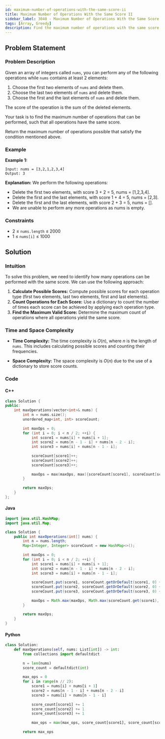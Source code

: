 ```yaml
---
id: maximum-number-of-operations-with-the-same-score-ii
title: Maximum Number of Operations With the Same Score II
sidebar_label: 3040 - Maximum Number of Operations With the Same Score II
tags: [Array, Greedy]
description: Find the maximum number of operations with the same score on an array of integers using specific deletion operations.
---
```


## Problem Statement

### Problem Description

Given an array of integers called `nums`, you can perform any of the following operations while `nums` contains at least 2 elements:

1. Choose the first two elements of `nums` and delete them.
2. Choose the last two elements of `nums` and delete them.
3. Choose the first and the last elements of `nums` and delete them.

The score of the operation is the sum of the deleted elements.

Your task is to find the maximum number of operations that can be performed, such that all operations have the same score.

Return the maximum number of operations possible that satisfy the condition mentioned above.

### Example

**Example 1:**
```
Input: nums = [3,2,1,2,3,4]
Output: 3
```
**Explanation:** We perform the following operations:

- Delete the first two elements, with score 3 + 2 = 5, nums = [1,2,3,4].
- Delete the first and the last elements, with score 1 + 4 = 5, nums = [2,3].
- Delete the first and the last elements, with score 2 + 3 = 5, nums = [].
- We are unable to perform any more operations as nums is empty.


### Constraints

- 2 ≤ `nums.length` ≤ 2000
- 1 ≤ `nums[i]` ≤ 1000

## Solution

### Intuition

To solve this problem, we need to identify how many operations can be performed with the same score. We can use the following approach:

1. **Calculate Possible Scores:** Compute possible scores for each operation type (first two elements, last two elements, first and last elements).
2. **Count Operations for Each Score:** Use a dictionary to count the number of times each score can be achieved by applying each operation type.
3. **Find the Maximum Valid Score:** Determine the maximum count of operations where all operations yield the same score.

### Time and Space Complexity

- **Time Complexity:** The time complexity is $O(n)$, where $n$ is the length of `nums`. This includes calculating possible scores and counting their frequencies.

- **Space Complexity:** The space complexity is $O(n)$ due to the use of a dictionary to store score counts.

### Code

#### C++

```cpp
class Solution {
public:
    int maxOperations(vector<int>& nums) {
        int n = nums.size();
        unordered_map<int, int> scoreCount;
        
        int maxOps = 0;
        for (int i = 0; i < n / 2; ++i) {
            int score1 = nums[i] + nums[i + 1];
            int score2 = nums[n - 1 - i] + nums[n - 2 - i];
            int score3 = nums[i] + nums[n - 1 - i];
            
            scoreCount[score1]++;
            scoreCount[score2]++;
            scoreCount[score3]++;
            
            maxOps = max(maxOps, max({scoreCount[score1], scoreCount[score2], scoreCount[score3]}));
        }
        
        return maxOps;
    }
};
```

#### Java
```java
import java.util.HashMap;
import java.util.Map;

class Solution {
    public int maxOperations(int[] nums) {
        int n = nums.length;
        Map<Integer, Integer> scoreCount = new HashMap<>();
        
        int maxOps = 0;
        for (int i = 0; i < n / 2; ++i) {
            int score1 = nums[i] + nums[i + 1];
            int score2 = nums[n - 1 - i] + nums[n - 2 - i];
            int score3 = nums[i] + nums[n - 1 - i];
            
            scoreCount.put(score1, scoreCount.getOrDefault(score1, 0) + 1);
            scoreCount.put(score2, scoreCount.getOrDefault(score2, 0) + 1);
            scoreCount.put(score3, scoreCount.getOrDefault(score3, 0) + 1);
            
            maxOps = Math.max(maxOps, Math.max(scoreCount.get(score1), Math.max(scoreCount.get(score2), scoreCount.get(score3))));
        }
        
        return maxOps;
    }
}
```

#### Python
```python
class Solution:
    def maxOperations(self, nums: List[int]) -> int:
        from collections import defaultdict
        
        n = len(nums)
        score_count = defaultdict(int)
        
        max_ops = 0
        for i in range(n // 2):
            score1 = nums[i] + nums[i + 1]
            score2 = nums[n - 1 - i] + nums[n - 2 - i]
            score3 = nums[i] + nums[n - 1 - i]
            
            score_count[score1] += 1
            score_count[score2] += 1
            score_count[score3] += 1
            
            max_ops = max(max_ops, score_count[score1], score_count[score2], score_count[score3])
        
        return max_ops
```


